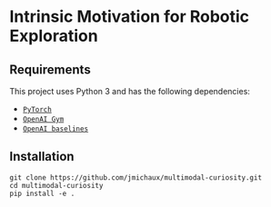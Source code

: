  # Intrinsic Motivation for Robotic Exploration


 ## Requirements
This project uses Python 3 and has the following dependencies:
 * [`PyTorch`](http://pytorch.org/)
 * [`OpenAI Gym`](https://github.com/openai/gym)
 * [`OpenAI baselines`](https://github.com/openai/baselines)
 
 ## Installation
```
git clone https://github.com/jmichaux/multimodal-curiosity.git
cd multimodal-curiosity
pip install -e .
``` 


